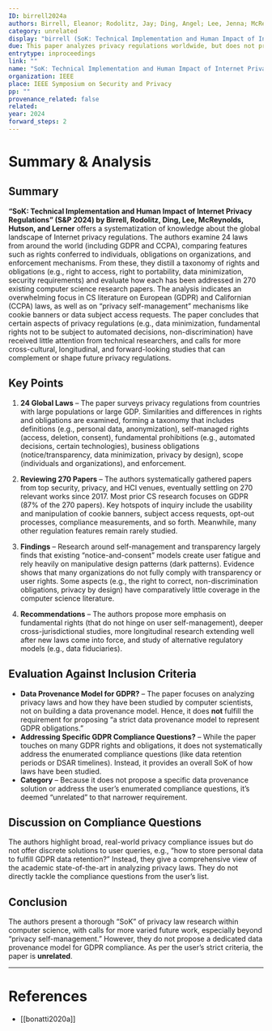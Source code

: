 ```yaml
---
ID: birrell2024a
authors: Birrell, Eleanor; Rodolitz, Jay; Ding, Angel; Lee, Jenna; McReynolds, Emily; Hutson, Jevan; Lerner, Ada
category: unrelated
display: "birrell (SoK: Technical Implementation and Human Impact of Internet Privacy Regulations)"
due: This paper analyzes privacy regulations worldwide, but does not propose a data provenance model for GDPR obligations.
entrytype: inproceedings
link: ""
name: "SoK: Technical Implementation and Human Impact of Internet Privacy Regulations"
organization: IEEE
place: IEEE Symposium on Security and Privacy
pp: ""
provenance_related: false
related: 
year: 2024
forward_steps: 2
---
```


# Summary & Analysis

## Summary

**“SoK: Technical Implementation and Human Impact of Internet Privacy Regulations” (S&P 2024) by Birrell, Rodolitz, Ding, Lee, McReynolds, Hutson, and Lerner** offers a systematization of knowledge about the global landscape of Internet privacy regulations. The authors examine 24 laws from around the world (including GDPR and CCPA), comparing features such as rights conferred to individuals, obligations on organizations, and enforcement mechanisms. From these, they distill a taxonomy of rights and obligations (e.g., right to access, right to portability, data minimization, security requirements) and evaluate how each has been addressed in 270 existing computer science research papers. The analysis indicates an overwhelming focus in CS literature on European (GDPR) and Californian (CCPA) laws, as well as on “privacy self-management” mechanisms like cookie banners or data subject access requests. The paper concludes that certain aspects of privacy regulations (e.g., data minimization, fundamental rights not to be subject to automated decisions, non-discrimination) have received little attention from technical researchers, and calls for more cross-cultural, longitudinal, and forward-looking studies that can complement or shape future privacy regulations.

## Key Points

1. **24 Global Laws** – The paper surveys privacy regulations from countries with large populations or large GDP. Similarities and differences in rights and obligations are examined, forming a taxonomy that includes definitions (e.g., personal data, anonymization), self-managed rights (access, deletion, consent), fundamental prohibitions (e.g., automated decisions, certain technologies), business obligations (notice/transparency, data minimization, privacy by design), scope (individuals and organizations), and enforcement.
    
2. **Reviewing 270 Papers** – The authors systematically gathered papers from top security, privacy, and HCI venues, eventually settling on 270 relevant works since 2017. Most prior CS research focuses on GDPR (87% of the 270 papers). Key hotspots of inquiry include the usability and manipulation of cookie banners, subject access requests, opt-out processes, compliance measurements, and so forth. Meanwhile, many other regulation features remain rarely studied.
    
3. **Findings** – Research around self-management and transparency largely finds that existing “notice-and-consent” models create user fatigue and rely heavily on manipulative design patterns (dark patterns). Evidence shows that many organizations do not fully comply with transparency or user rights. Some aspects (e.g., the right to correct, non-discrimination obligations, privacy by design) have comparatively little coverage in the computer science literature.
    
4. **Recommendations** – The authors propose more emphasis on fundamental rights (that do not hinge on user self-management), deeper cross-jurisdictional studies, more longitudinal research extending well after new laws come into force, and study of alternative regulatory models (e.g., data fiduciaries).
    

## Evaluation Against Inclusion Criteria

- **Data Provenance Model for GDPR?** – The paper focuses on analyzing privacy laws and how they have been studied by computer scientists, not on building a data provenance model. Hence, it does **not** fulfill the requirement for proposing “a strict data provenance model to represent GDPR obligations.”
- **Addressing Specific GDPR Compliance Questions?** – While the paper touches on many GDPR rights and obligations, it does not systematically address the enumerated compliance questions (like data retention periods or DSAR timelines). Instead, it provides an overall SoK of how laws have been studied.
- **Category** – Because it does not propose a specific data provenance solution or address the user’s enumerated compliance questions, it’s deemed “unrelated” to that narrower requirement.

## Discussion on Compliance Questions

The authors highlight broad, real-world privacy compliance issues but do not offer discrete solutions to user queries, e.g., “how to store personal data to fulfill GDPR data retention?” Instead, they give a comprehensive view of the academic state-of-the-art in analyzing privacy laws. They do not directly tackle the compliance questions from the user’s list.

## Conclusion

The authors present a thorough “SoK” of privacy law research within computer science, with calls for more varied future work, especially beyond “privacy self-management.” However, they do not propose a dedicated data provenance model for GDPR compliance. As per the user’s strict criteria, the paper is **unrelated**.

---

# References

- [[bonatti2020a]]